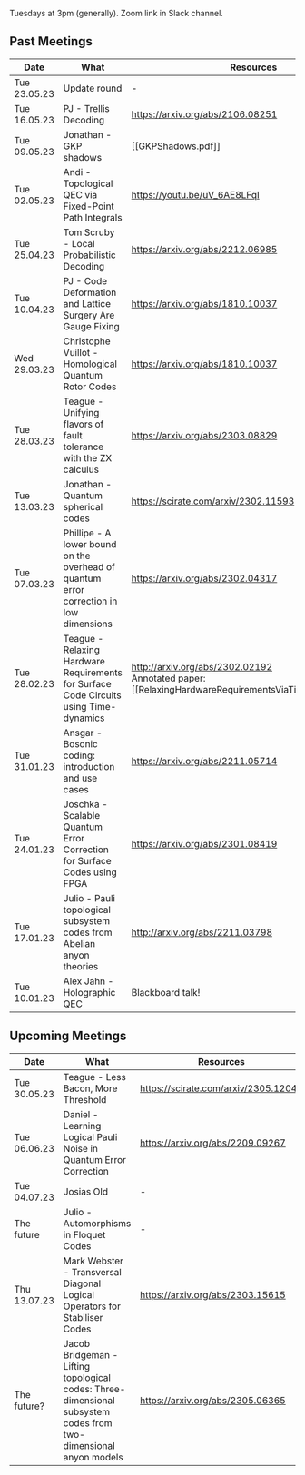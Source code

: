 Tuesdays at 3pm (generally). Zoom link in Slack channel.

## Past Meetings

| Date | What | Resources |
| --- | --- | --- |
| Tue 23.05.23 | Update round | - |
| Tue 16.05.23 | PJ - Trellis Decoding | https://arxiv.org/abs/2106.08251 |
| Tue 09.05.23 | Jonathan - GKP shadows | [[GKPShadows.pdf]] |
| Tue 02.05.23 | Andi - Topological QEC via Fixed-Point Path Integrals | https://youtu.be/uV_6AE8LFqI |
| Tue 25.04.23 | Tom Scruby - Local Probabilistic Decoding | https://arxiv.org/abs/2212.06985 |
| Tue 10.04.23 | PJ - Code Deformation and Lattice Surgery Are Gauge Fixing | https://arxiv.org/abs/1810.10037 |
| Wed 29.03.23 | Christophe Vuillot - Homological Quantum Rotor Codes | https://arxiv.org/abs/1810.10037 |
| Tue 28.03.23 | Teague - Unifying flavors of fault tolerance with the ZX calculus | https://arxiv.org/abs/2303.08829 |
| Tue 13.03.23 | Jonathan - Quantum spherical codes | https://scirate.com/arxiv/2302.11593 |
| Tue 07.03.23 | Phillipe - A lower bound on the overhead of quantum error correction in low dimensions | https://arxiv.org/abs/2302.04317 |
| Tue 28.02.23 | Teague - Relaxing Hardware Requirements for Surface Code Circuits using Time-dynamics | http://arxiv.org/abs/2302.02192 <br> Annotated paper: [[RelaxingHardwareRequirementsViaTimeDynamics.pdf]] | 
| Tue 31.01.23 | Ansgar - Bosonic coding: introduction and use cases | https://arxiv.org/abs/2211.05714 | 
| Tue 24.01.23 | Joschka - Scalable Quantum Error Correction for Surface Codes using FPGA | https://arxiv.org/abs/2301.08419 |
| Tue 17.01.23 | Julio - Pauli topological subsystem codes from Abelian anyon theories | http://arxiv.org/abs/2211.03798 |
| Tue 10.01.23 | Alex Jahn - Holographic QEC | Blackboard talk! |


## Upcoming Meetings

| Date | What | Resources |
| --- | --- | --- |
| Tue 30.05.23 | Teague - Less Bacon, More Threshold | https://scirate.com/arxiv/2305.12046 |
| Tue 06.06.23 | Daniel - Learning Logical Pauli Noise in Quantum Error Correction | https://arxiv.org/abs/2209.09267 |
| Tue 04.07.23 | Josias Old | - |
| The future | Julio - Automorphisms in Floquet Codes | - |
| Thu 13.07.23 | Mark Webster - Transversal Diagonal Logical Operators for Stabiliser Codes | https://arxiv.org/abs/2303.15615 |
| The future? | Jacob Bridgeman - Lifting topological codes: Three-dimensional subsystem codes from two-dimensional anyon models | https://arxiv.org/abs/2305.06365 |
